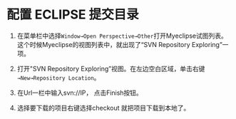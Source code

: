 # 配置 ECLIPSE 提交目录

1. 在菜单栏中选择`Window→Open Perspective→Other`打开Myeclipse试图列表。这个时候Myeclipse的视图列表中，就出现了“SVN Repository Exploring”一项。  

2. 打开"SVN Repository Exploring”视图。在左边空白区域，单击右键`→New→Repository Location`。  

3. 在Url一栏中输入svn://IP， 点击Finish按钮。  

4. 选择要下载的项目右键选择checkout 就把项目下载到本地了。